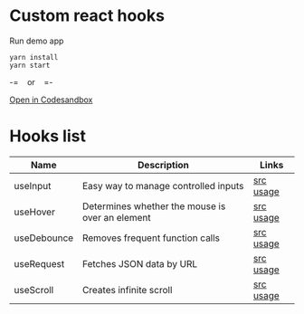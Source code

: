 # Custom react hooks

Run demo app
```
yarn install
yarn start
```

-=    &nbsp;&nbsp; or &nbsp;&nbsp;   =-

[Open in Codesandbox](https://codesandbox.io/p/sandbox/react-hooks-9h73r8) 

# Hooks list

| Name | Description | Links |
| - | - | - |
| useInput | Easy way to manage controlled inputs | [src](src/hooks/useInput.js) [usage](src/pages/useInputTest.jsx) |
| useHover | Determines whether the mouse is over an element | [src](src/hooks/useHover.js) [usage](src/pages/useHoverTest.jsx) |
| useDebounce | Removes frequent function calls | [src](src/hooks/useDebounce.js) [usage](src/pages/useDebounceTest.jsx) |
| useRequest | Fetches JSON data by URL | [src](src/hooks/useRequest.js) [usage](src/pages/useRequestTest.jsx) |
| useScroll | Creates infinite scroll | [src](src/hooks/useScroll.js) [usage](src/pages/useScrollTest.jsx) |
